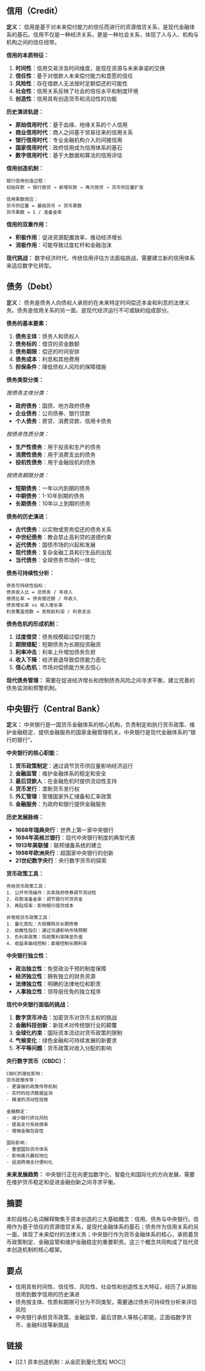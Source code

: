 ## 信用（Credit）

**定义：** 信用是基于对未来偿付能力的信任而进行的资源借贷关系，是现代金融体系的基石。信用不仅是一种经济关系，更是一种社会关系，体现了人与人、机构与机构之间的信任纽带。

**信用的本质特征：**
1. **时间性**：信用交易涉及时间维度，是现在资源与未来承诺的交换
2. **信任性**：基于对借款人未来偿付能力和意愿的信任
3. **风险性**：存在借款人无法按时足额偿还的可能性
4. **社会性**：信用关系反映了社会的信任水平和制度环境
5. **创造性**：信用具有创造货币和流动性的功能

**历史演进轨迹：**
- **原始信用时代**：基于血缘、地缘关系的个人信用
- **商业信用时代**：商人之间基于贸易往来的信用关系
- **银行信用时代**：专业金融机构介入的间接信用
- **国家信用时代**：政府信用成为信用体系的基石
- **数字信用时代**：基于大数据和算法的信用评估

**信用创造机制：**
```
银行信用创造过程：
初始存款 → 银行放贷 → 新增存款 → 再次放贷 → 货币供应量扩张

信用乘数效应：
货币供应量 = 基础货币 × 货币乘数
货币乘数 = 1 / 准备金率
```

**信用的双重作用：**
- **积极作用**：促进资源配置效率，推动经济增长
- **消极作用**：可能导致过度杠杆和金融泡沫

**现代挑战：** 数字经济时代，传统信用评估方法面临挑战，需要建立新的信用体系来适应数字化转型。

## 债务（Debt）

**定义：** 债务是债务人向债权人承担的在未来特定时间偿还本金和利息的法律义务。债务是信用关系的另一面，是现代经济运行不可或缺的组成部分。

**债务的基本要素：**
1. **债务主体**：债务人和债权人
2. **债务标的**：借贷的资金数额
3. **债务期限**：偿还的时间安排
4. **债务成本**：利息和其他费用
5. **担保条件**：降低债权人风险的保障措施

**债务类型分类：**

*按债务主体分类：*
- **政府债务**：国债、地方政府债券
- **企业债务**：公司债券、银行贷款
- **个人债务**：房贷、消费贷款、信用卡债务

*按债务性质分类：*
- **生产性债务**：用于投资和生产的债务
- **消费性债务**：用于消费支出的债务
- **投机性债务**：用于金融投机的债务

*按债务期限分类：*
- **短期债务**：一年以内到期的债务
- **中期债务**：1-10年到期的债务
- **长期债务**：10年以上到期的债务

**债务的历史演进：**
- **古代债务**：以实物或劳务偿还的债务关系
- **中世纪债务**：教会禁止高利贷的道德约束
- **近代债务**：国债市场的兴起和发展
- **现代债务**：复杂金融工具和衍生品的出现
- **当代债务**：全球债务市场的一体化

**债务可持续性分析：**
```
债务可持续性指标：
债务收入比 = 总债务 / 年收入
偿债比率 = 债务偿还额 / 年收入
债务增长率 vs 收入增长率
利息覆盖倍数 = 息税前利润 / 利息支出
```

**债务危机的形成机制：**
1. **过度借贷**：债务规模超过偿付能力
2. **期限错配**：短期债务为长期投资融资
3. **利率冲击**：利率上升增加债务负担
4. **收入下降**：经济衰退导致偿债能力恶化
5. **信心危机**：市场对偿债能力失去信心

**现代债务管理：** 需要在促进经济增长和控制债务风险之间寻求平衡，建立完善的债务监测和预警机制。

## 中央银行（Central Bank）

**定义：** 中央银行是一国货币金融体系的核心机构，负责制定和执行货币政策、维护金融稳定、提供金融服务的国家金融管理机关。中央银行是现代金融体系的"银行的银行"。

**中央银行的核心职能：**
1. **货币政策制定**：通过调节货币供应量影响经济运行
2. **金融监管**：维护金融体系的稳定和安全
3. **最后贷款人**：在金融危机时提供流动性支持
4. **货币发行**：垄断货币发行权
5. **外汇管理**：管理国家外汇储备和汇率政策
6. **金融服务**：为政府和银行提供金融服务

**历史发展脉络：**
- **1668年瑞典央行**：世界上第一家中央银行
- **1694年英格兰银行**：现代中央银行制度的典型代表
- **1913年美联储**：联邦储备系统的建立
- **1998年欧洲央行**：超国家中央银行的创新
- **21世纪数字央行**：央行数字货币的探索

**货币政策工具：**
```
传统货币政策工具：
1. 公开市场操作：买卖政府债券调节流动性
2. 存款准备金率：调节银行可贷资金
3. 再贴现率：影响银行借贷成本

非常规货币政策工具：
1. 量化宽松：大规模购买长期债券
2. 前瞻性指引：通过沟通影响市场预期
3. 负利率政策：将政策利率降至负值
4. 收益率曲线控制：直接控制长期利率
```

**中央银行独立性：**
- **政治独立性**：免受政治干预的制度保障
- **经济独立性**：拥有独立的财务资源
- **法律独立性**：明确的法律地位和职责
- **人事独立性**：领导层任免的独立程序

**现代中央银行面临的挑战：**
1. **数字货币冲击**：加密货币对货币主权的挑战
2. **金融科技创新**：新技术对传统银行业的颠覆
3. **全球化约束**：国际资本流动对货币政策的限制
4. **气候变化**：绿色金融和可持续发展的新要求
5. **不平等问题**：货币政策对收入分配的影响

**央行数字货币（CBDC）：**
```
CBDC的潜在影响：
货币政策传导：
- 更直接的政策传导机制
- 实时的经济数据监测
- 精准的流动性投放

金融稳定：
- 减少银行挤兑风险
- 提高支付系统效率
- 增强金融包容性

国际影响：
- 重塑国际货币体系
- 影响美元霸权地位
- 促进跨境支付便利化
```

**未来发展趋势：** 中央银行正在向更加数字化、智能化和国际化的方向发展，需要在维护货币稳定和促进金融创新之间寻求平衡。

## 摘要

本阶段核心名词解释聚焦于资本创造的三大基础概念：信用、债务与中央银行。信用作为基于信任的资源借贷关系，是现代金融体系的基石；债务作为信用关系的另一面，体现了未来偿付的法律义务；中央银行作为货币金融体系的核心，承担着货币政策制定、金融监管和维护金融稳定的重要职责。这三个概念共同构成了现代资本创造机制的核心框架。

## 要点

- 信用具有时间性、信任性、风险性、社会性和创造性五大特征，经历了从原始信用到数字信用的历史演进
- 债务按主体、性质和期限可分为不同类型，需要通过债务可持续性分析来评估风险
- 中央银行承担货币政策、金融监管、最后贷款人等核心职能，正面临数字货币、金融科技等新挑战

## 链接

- [[2.1 资本创造机制：从金匠到量化宽松 MOC]]
